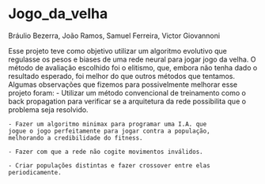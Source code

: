# Jogo_da_velha

Bráulio Bezerra, João Ramos, Samuel Ferreira, Victor Giovannoni

Esse projeto teve como objetivo utilizar um algoritmo evolutivo
que regulasse os pesos e biases de uma rede neural para jogar
jogo da velha.
O método de avaliação escolhido foi o elitismo, que, embora
não tenha dado o resultado esperado, foi melhor do que outros
métodos que tentamos.
Algumas observações que fizemos para possivelmente melhorar
esse projeto foram:
    - Utilizar um método convencional de treinamento como o
    back propagation para verificar se a arquitetura da rede
    possibilita que o problema seja resolvido.

    - Fazer um algoritmo minimax para programar uma I.A. que
    jogue o jogo perfeitamente para jogar contra a população,
    melhorando a credibilidade do fitness.

    - Fazer com que a rede não cogite movimentos inválidos.

    - Criar populações distintas e fazer crossover entre elas
    periodicamente.

